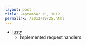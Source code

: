 ```yaml
---
layout: post
title: September 25, 2012
permalink: /2012/09/25.html
---
```


* [lusty](https://github.com/Olivine-Labs/lusted)
  * Implemented request handlers
